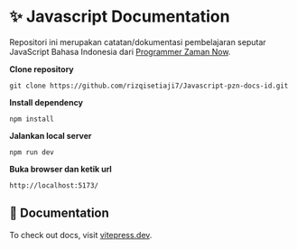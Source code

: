 # :sparkles: Javascript Documentation

 Repositori ini merupakan catatan/dokumentasi pembelajaran seputar JavaScript Bahasa Indonesia dari [Programmer Zaman Now](https://www.programmerzamannow.com/).

**Clone repository**
```
git clone https://github.com/rizqisetiaji7/Javascript-pzn-docs-id.git
```

**Install dependency**
```
npm install
```

**Jalankan local server**
```
npm run dev
```

**Buka browser dan ketik url**
```
http://localhost:5173/
```

## :memo: Documentation
To check out docs, visit [vitepress.dev](https://vitepress.dev/).